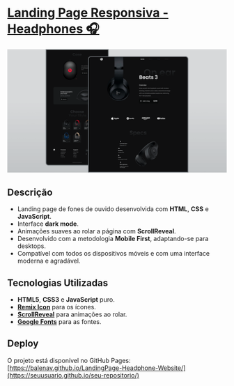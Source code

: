# [Landing Page Responsiva - Headphones 🎧](https://balenav.github.io/LandingPage-Headphone-Website/)

![Preview do Projeto](assets/images/preview.png)

## Descrição
- Landing page de fones de ouvido desenvolvida com **HTML**, **CSS** e **JavaScript**.
- Interface **dark mode**.
- Animações suaves ao rolar a página com **ScrollReveal**.
- Desenvolvido com a metodologia **Mobile First**, adaptando-se para desktops.
- Compatível com todos os dispositivos móveis e com uma interface moderna e agradável.

## Tecnologias Utilizadas
- **HTML5**, **CSS3** e **JavaScript** puro.
- **[Remix Icon](https://remixicon.com/)** para os ícones.
- **[ScrollReveal](https://scrollrevealjs.org/)** para animações ao rolar.
- **[Google Fonts](https://fonts.google.com/)** para as fontes.

## Deploy
O projeto está disponível no GitHub Pages:
[https://balenav.github.io/LandingPage-Headphone-Website/](https://seuusuario.github.io/seu-repositorio/)
